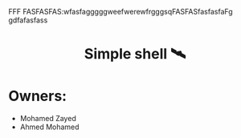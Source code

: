 
FFF
FASFASFAS:wfasfagggggweefwerewfrgggsqFASFASfasfasfaFg
gdfafasfass<h1 align=center>
  Simple shell 🛰️
</h1>

# Owners:

- Mohamed Zayed
- Ahmed Mohamed
